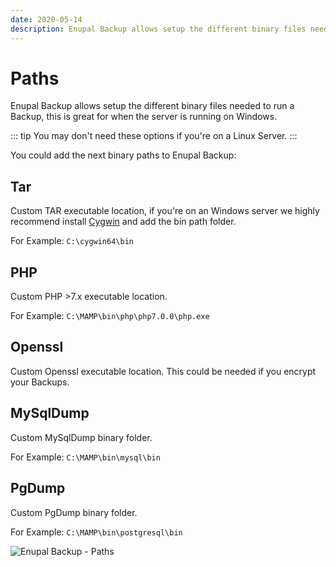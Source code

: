 ```yaml
---
date: 2020-05-14
description: Enupal Backup allows setup the different binary files needed to run a Backup, this is great for when the server is running on Windows.
---
```


# Paths

Enupal Backup allows setup the different binary files needed to run a Backup, this is great for when the server is running on Windows.

::: tip
You may don't need these options if you're on a Linux Server.
:::

You could add the next binary paths to Enupal Backup:

## Tar

Custom TAR executable location, if you're on an Windows server we highly recommend install [Cygwin](https://cygwin.com/install.html) and add the bin path folder. 

For Example: `C:\cygwin64\bin`

## PHP

Custom PHP >7.x executable location. 

For Example: `C:\MAMP\bin\php\php7.0.0\php.exe`

## Openssl

Custom Openssl executable location. This could be needed if you encrypt your Backups.

## MySqlDump

Custom MySqlDump binary folder. 

For Example: `C:\MAMP\bin\mysql\bin`

## PgDump

Custom PgDump binary folder. 

For Example: `C:\MAMP\bin\postgresql\bin`

![Enupal Backup - Paths](https://enupal.com/assets/docs/14-enupal-backup-docs.png)
